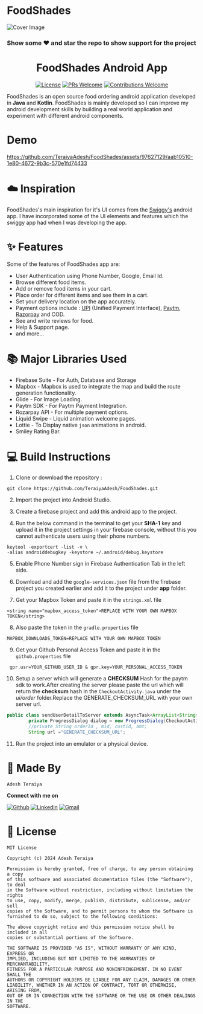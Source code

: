 # FoodShades
![Cover Image](https://github.com/TeraiyaAdesh/FoodShades/assets/97627129/90fbbb68-e92f-4bd5-930d-9f1c5a97b3e0)
### Show some ❤️ and star the repo to show support for the project


<h1 align="center"> FoodShades Android App </h1>

<p align="center">
  <a href="LICENSE"><img alt="License" src="https://img.shields.io/badge/license-MIT-green"></a>
  <a href="https://github.com/TeraiyaAdesh/FoodShades/pulls"><img alt="PRs Welcome" src="https://img.shields.io/badge/PRs-welcome-brightgreen.svg?style=flat-square"></a>
  <a href="https://github.com/TeraiyaAdesh/FoodShades/pulls"><img alt="Contributions Welcome" src="https://img.shields.io/badge/contributions-welcome-brightgreen.svg?style=flat-square"></a>
</p>

FoodShades is an open source food ordering android application developed in **Java** and **Kotlin**. FoodShades is mainly developed so I can improve my android development skills by building a real world application and experiment with different android components.

# Demo
https://github.com/TeraiyaAdesh/FoodShades/assets/97627129/aab10510-1e80-4672-9b3c-570e1fd74433
# ☁️ Inspiration

FoodShades's main inspiration for it's UI comes from the <a href="https://play.google.com/store/apps/details?id=in.swiggy.android">Swiggy's</a> android app. I have incorporated some of the UI elements and features which the swiggy app had when I was developing the app.

# ✨ Features

Some of the features of FoodShades app are:

- User Authentication using Phone Number, Google, Email Id.
- Browse different food items.
- Add or remove food items in your cart.
- Place order for different items and see them in a cart.
- Set your delivery location on the app accurately.
- Payment options include : <a href="https://www.npci.org.in/what-we-do/upi/product-overview">UPI</a> (Unified Payment Interface), <a href="https://developer.paytm.com/docs/v1/android-sdk/">Paytm</a>, <a href="https://razorpay.com/docs/#home-payments">Razorpay</a> and COD.
- See and write reviews for food.
- Help & Support page.
- and more...

# 📚 Major Libraries Used

- Firebase Suite - For Auth, Database and Storage
- Mapbox - Mapbox is used to integrate the map and build the route generation functionality.
- Glide - For Image Loading.
- Paytm SDK - For Paytm Payment Integration.
- Rozarpay API - For multiple payment options.
- Liquid Swipe - Liquid animation welcome pages.
- Lottie - To Display native `json` animations in android.
- Smiley Rating Bar.

# 💻 Build Instructions

1. Clone or download the repository :

```shell
git clone https://github.com/TeraiyaAdesh/FoodShades.git
```

2. Import the project into Android Studio.

3. Create a firebase project and add this android app to the project.

4. Run the below command in the terminal to get your **SHA-1** key and upload it in the project settings in your firebase console, without this you cannot authenticate users using their phone numbers.

```shell
keytool -exportcert -list -v \
-alias androiddebugkey -keystore ~/.android/debug.keystore
```

5. Enable Phone Number sign in Firebase Authentication Tab in the left side.

6. Download and add the `google-services.json` file from the firebase project you created earlier and add it to the project under **app** folder.

7. Get your Mapbox Token and paste it in the `strings.xml` file

```
<string name="mapbox_access_token">REPLACE WITH YOUR OWN MAPBOX TOKEN</string>
```

8. Also paste the token in the `gradle.properties` file

```
MAPBOX_DOWNLOADS_TOKEN=REPLACE WITH YOUR OWN MAPBOX TOKEN
```
9. Get your Github Personal Access Token and paste it in the `github.properties` file
```
 gpr.usr=YOUR_GITHUB_USER_ID & gpr.key=YOUR_PERSONAL_ACCESS_TOKEN
```
10. Setup a server which will generate a **CHECKSUM** Hash for the paytm sdk to work.After creating the server please paste the url which will return the **checksum** hash in the `CheckoutActivity.java` under the *ui/order* folder.Replace the GENERATE_CHECKSUM_URL with your own server url.

```java
public class sendUserDetailToServer extends AsyncTask<ArrayList<String>, Void, String> {
        private ProgressDialog dialog = new ProgressDialog(CheckoutActivity.this);
        //private String orderId , mid, custid, amt;
        String url ="GENERATE_CHECKSUM_URL";
```

11. Run the project into an emulator or a physical device.

# 👨 Made By

`Adesh Teraiya`

**Connect with me on**
</br>

[![Github](https://img.shields.io/badge/-Github-000?style=flat&logo=Github&logoColor=white)](https://github.com/TeraiyaAdesh)
[![Linkedin](https://img.shields.io/badge/-LinkedIn-blue?style=flat&logo=Linkedin&logoColor=white)](https://www.linkedin.com/in/teraiya-adesh-6632171a4/)
[![Gmail](https://img.shields.io/badge/-Gmail-c14438?style=flat&logo=Gmail&logoColor=white)](mailto:teraiyaadesh9497@gmail.com)

# 📜 License 
```
MIT License

Copyright (c) 2024 Adesh Teraiya

Permission is hereby granted, free of charge, to any person obtaining a copy
of this software and associated documentation files (the "Software"), to deal
in the Software without restriction, including without limitation the rights
to use, copy, modify, merge, publish, distribute, sublicense, and/or sell
copies of the Software, and to permit persons to whom the Software is
furnished to do so, subject to the following conditions:

The above copyright notice and this permission notice shall be included in all
copies or substantial portions of the Software.

THE SOFTWARE IS PROVIDED "AS IS", WITHOUT WARRANTY OF ANY KIND, EXPRESS OR
IMPLIED, INCLUDING BUT NOT LIMITED TO THE WARRANTIES OF MERCHANTABILITY,
FITNESS FOR A PARTICULAR PURPOSE AND NONINFRINGEMENT. IN NO EVENT SHALL THE
AUTHORS OR COPYRIGHT HOLDERS BE LIABLE FOR ANY CLAIM, DAMAGES OR OTHER
LIABILITY, WHETHER IN AN ACTION OF CONTRACT, TORT OR OTHERWISE, ARISING FROM,
OUT OF OR IN CONNECTION WITH THE SOFTWARE OR THE USE OR OTHER DEALINGS IN THE
SOFTWARE.
```









